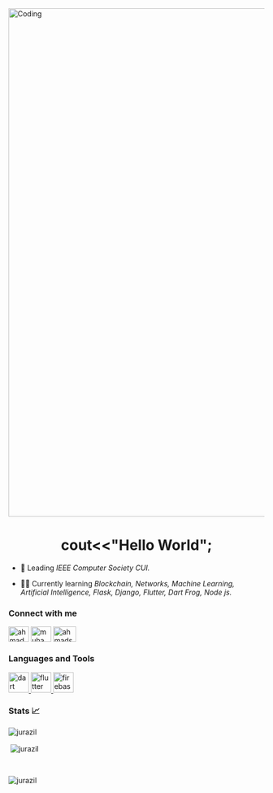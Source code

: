 <img align="center" alt="Coding" width="1000" src="https://user-images.githubusercontent.com/101377410/227725011-e984187c-31c7-48ea-9b82-c4e75330b4bb.gif">
<h1 align="center">cout<<"Hello World";</h1>


- 🤝 Leading *IEEE Computer Society CUI.*

- 🐱‍💻 Currently learning *Blockchain, Networks, Machine Learning, Artificial Intelligence, Flask, Django, Flutter, Dart Frog, Node js.*



<h3 align="left">Connect with me </h3>
<p align="left">
<a href="https://twitter.com/ahmads_exe" target="blank"><img align="center" src="https://raw.githubusercontent.com/rahuldkjain/github-profile-readme-generator/master/src/images/icons/Social/twitter.svg" alt="ahmads_exe" height="30" width="40" /></a>
<a href="https://linkedin.com/in/muhammad-ahmad-25155a1b0" target="blank"><img align="center" src="https://raw.githubusercontent.com/rahuldkjain/github-profile-readme-generator/master/src/images/icons/Social/linked-in-alt.svg" alt="muhammad-ahmad-25155a1b0" height="30" width="40" /></a>
<a href="https://instagram.com/ahmads.exe" target="blank"><img align="center" src="https://raw.githubusercontent.com/rahuldkjain/github-profile-readme-generator/master/src/images/icons/Social/instagram.svg" alt="ahmads.exe" height="30" width="45" /></a>
</p>


<h3 align="left">Languages and Tools </h3>
<p align="left"> <a href="https://dart.dev" target="_blank" rel="noreferrer"> <img src="https://www.vectorlogo.zone/logos/dartlang/dartlang-icon.svg" alt="dart" width="40" height="40"/> </a> <a href="https://flutter.dev" target="_blank" rel="noreferrer"> <img src="https://www.vectorlogo.zone/logos/flutterio/flutterio-icon.svg" alt="flutter" width="40" height="40"/> </a> <a href="https://firebase.google.com/" target="_blank" rel="noreferrer"> <img src="https://www.vectorlogo.zone/logos/firebase/firebase-icon.svg" alt="firebase" width="40" height="40"/> </a> 
 </p>


<h3 align="left">Stats 📈</h3>
<p><img align="left" src="https://github-readme-stats.vercel.app/api/top-langs?username=jurazil&langs_count=10&hide=html&theme=github_dark&show_icons=true&locale=en&layout=compact" alt="jurazil" /></p>

<br>

<p>&nbsp;<img align="center" src="https://github-readme-stats.vercel.app/api?username=jurazil&theme=github_dark&count_private=true&show_icons=true&locale=en" alt="jurazil" /></p> 
</br>

<!---[![committers.top badge](https://user-badge.committers.top/pakistan/jurazil.svg)](https://user-badge.committers.top/pakistan/jurazil)--->

<p align="left"> <img src="https://komarev.com/ghpvc/?username=jurazil&label=Profile%20views&color=0e75b6&style=flat" alt="jurazil" /> </p>
